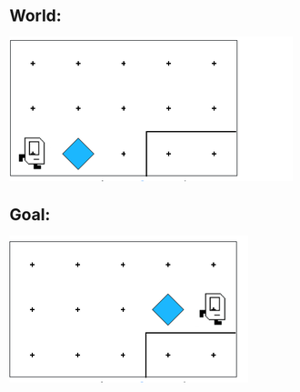 # World:

<img src="/Images/Example_3_World.PNG" />

# Goal:

<img src="/Images/Example_3_Goal.PNG" />
